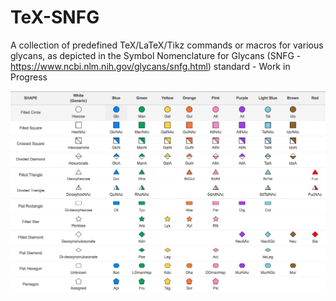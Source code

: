 # TeX-SNFG
A collection of predefined TeX/LaTeX/Tikz commands or macros for various glycans, as depicted in the Symbol Nomenclature for Glycans (SNFG - https://www.ncbi.nlm.nih.gov/glycans/snfg.html)  standard - Work in Progress



![alt text](https://raw.githubusercontent.com/jrjhealey/TeX-SNFG/master/ncbi_snfg.png)
